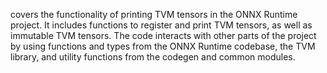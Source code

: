 covers the functionality of printing TVM tensors in the ONNX Runtime project. It includes functions to register and print TVM tensors, as well as immutable TVM tensors. The code interacts with other parts of the project by using functions and types from the ONNX Runtime codebase, the TVM library, and utility functions from the codegen and common modules.